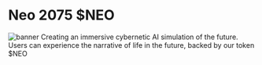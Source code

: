 # Neo 2075 $NEO
![banner](https://github.com/user-attachments/assets/b023b9d0-6d71-4a36-bdc0-a933fa9319ae)
Creating an immersive cybernetic AI simulation of the future. Users can experience  the narrative of life in the future, backed by our token $NEO
